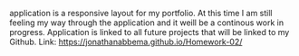application is a responsive layout for my portfolio. At this time I am still feeling my way through the application and it weill be a continous work in progress. 
Application is linked to all future projects that will be linked to my Github. 
Link: https://jonathanabbema.github.io/Homework-02/
